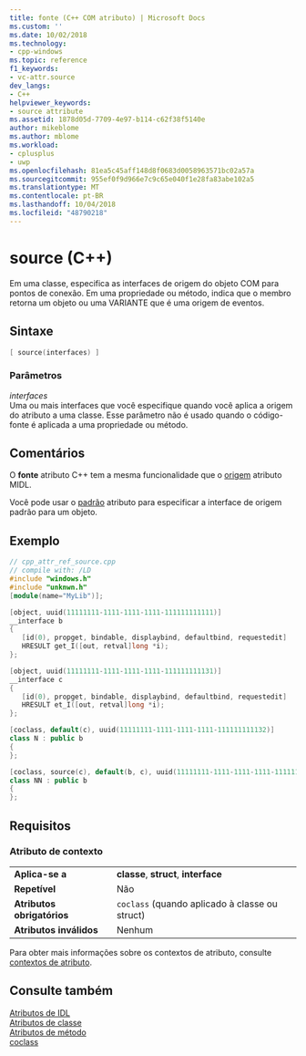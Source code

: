 ```yaml
---
title: fonte (C++ COM atributo) | Microsoft Docs
ms.custom: ''
ms.date: 10/02/2018
ms.technology:
- cpp-windows
ms.topic: reference
f1_keywords:
- vc-attr.source
dev_langs:
- C++
helpviewer_keywords:
- source attribute
ms.assetid: 1878d05d-7709-4e97-b114-c62f38f5140e
author: mikeblome
ms.author: mblome
ms.workload:
- cplusplus
- uwp
ms.openlocfilehash: 81ea5c45aff148d8f0683d0058963571bc02a57a
ms.sourcegitcommit: 955ef0f9d966e7c9c65e040f1e28fa83abe102a5
ms.translationtype: MT
ms.contentlocale: pt-BR
ms.lasthandoff: 10/04/2018
ms.locfileid: "48790218"
---
```

# <a name="source-c"></a>source (C++)

Em uma classe, especifica as interfaces de origem do objeto COM para pontos de conexão. Em uma propriedade ou método, indica que o membro retorna um objeto ou uma VARIANTE que é uma origem de eventos.

## <a name="syntax"></a>Sintaxe

```cpp
[ source(interfaces) ]
```

### <a name="parameters"></a>Parâmetros

*interfaces*<br/>
Uma ou mais interfaces que você especifique quando você aplica a origem do atributo a uma classe. Esse parâmetro não é usado quando o código-fonte é aplicada a uma propriedade ou método.

## <a name="remarks"></a>Comentários

O **fonte** atributo C++ tem a mesma funcionalidade que o [origem](/windows/desktop/Midl/source) atributo MIDL.

Você pode usar o [padrão](default-cpp.md) atributo para especificar a interface de origem padrão para um objeto.

## <a name="example"></a>Exemplo

```cpp
// cpp_attr_ref_source.cpp
// compile with: /LD
#include "windows.h"
#include "unknwn.h"
[module(name="MyLib")];

[object, uuid(11111111-1111-1111-1111-111111111111)]
__interface b
{
   [id(0), propget, bindable, displaybind, defaultbind, requestedit]
   HRESULT get_I([out, retval]long *i);
};

[object, uuid(11111111-1111-1111-1111-111111111131)]
__interface c
{
   [id(0), propget, bindable, displaybind, defaultbind, requestedit]
   HRESULT et_I([out, retval]long *i);
};

[coclass, default(c), uuid(11111111-1111-1111-1111-111111111132)]
class N : public b
{
};

[coclass, source(c), default(b, c), uuid(11111111-1111-1111-1111-111111111133)]
class NN : public b
{
};
```

## <a name="requirements"></a>Requisitos

### <a name="attribute-context"></a>Atributo de contexto

|||
|-|-|
|**Aplica-se a**|**classe**, **struct**, **interface**|
|**Repetível**|Não|
|**Atributos obrigatórios**|`coclass` (quando aplicado à classe ou struct)|
|**Atributos inválidos**|Nenhum|

Para obter mais informações sobre os contextos de atributo, consulte [contextos de atributo](cpp-attributes-com-net.md#contexts).

## <a name="see-also"></a>Consulte também

[Atributos de IDL](idl-attributes.md)<br/>
[Atributos de classe](class-attributes.md)<br/>
[Atributos de método](method-attributes.md)<br/>
[coclass](coclass.md)  